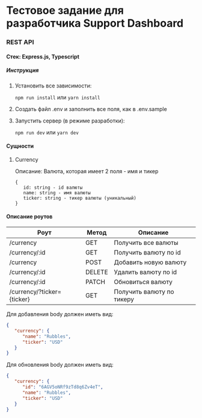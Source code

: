 # Тестовое задание для разработчика Support Dashboard

### REST API

#### Стек: Express.js, Typescript

##### Инструкция

1. Установить все зависимости:
   
    `npm run install` или `yarn install`

2. Создать файл .env и заполнить все поля, как в .env.sample
   
2. Запустить сервер (в режиме разработки):

    `npm run dev` или `yarn dev`
   
#### Сущности

1. Currency
   
    Описание: Валюта, которая имеет 2 поля - имя и тикер
    
    ```
    {
       id: string - id валюты
       name: string - имя валюты
       ticker: string - тикер валюты (уникальный)
    }
    ```

#### Описание роутов

| Роут                       | Метод  | Описание                  |
|----------------------------|--------|---------------------------|
| /currency                  | GET    | Получить все валюты       |
| /currency/:id              | GET    | Получить валюту по id     |
| /currency                  | POST   | Добавить новую валюту     |
| /currency/:id              | DELETE | Удалить валюту по id      |
| /currency/:id              | PATCH  | Обновиться валюту         |
| /currency/?ticker={ticker} | GET    | Получить валюту по тикеру |

Для добавления body должен иметь вид:

```json
{
   "currency": {
      "name": "Rubbles",
      "ticker": "USD"
   }
}
```

Для обновления body должен иметь вид:

```json
{
   "currency": {
      "id": "6AGV5oNRf9zTd8q6Zv4eT",
      "name": "Rubbles",
      "ticker": "USD"
   }
}
```